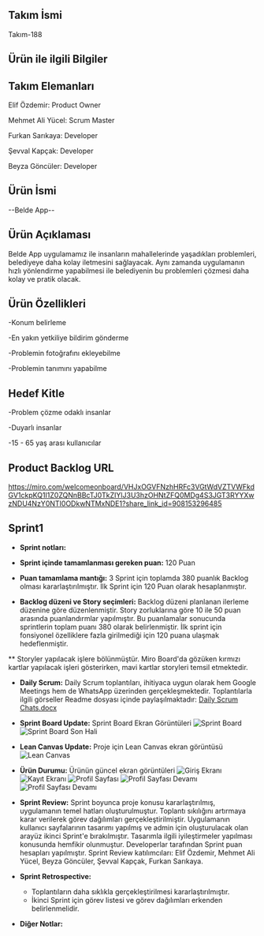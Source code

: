 ## Takım İsmi
  Takım-188

## Ürün ile ilgili Bilgiler

## Takım Elemanları

Elif Özdemir: Product Owner

Mehmet Ali Yücel: Scrum Master

Furkan Sarıkaya: Developer

Şevval Kapçak: Developer

Beyza Göncüler: Developer


## Ürün İsmi

--Belde App--


## Ürün Açıklaması

Belde App uygulamamız ile insanların mahallelerinde yaşadıkları problemleri, belediyeye  daha kolay iletmesini sağlayacak. Aynı zamanda uygulamanın hızlı yönlendirme yapabilmesi ile belediyenin bu problemleri çözmesi daha kolay ve pratik olacak.


## Ürün Özellikleri

-Konum belirleme

-En yakın yetkiliye bildirim gönderme

-Problemin fotoğrafını ekleyebilme

-Problemin tanımını yapabilme


## Hedef Kitle

-Problem çözme odaklı insanlar 

-Duyarlı insanlar

-15 - 65 yaş arası kullanıcılar

## Product Backlog URL
https://miro.com/welcomeonboard/VHJxOGVFNzhHRFc3VGtWdVZTVWFkdGV1ckpKQ1I1Z0ZQNnBBcTJ0TkZIYlJ3U3hzOHNtZFQ0MDg4S3JGT3RYYXwzNDU4NzY0NTI0ODkwNTMxNDE1?share_link_id=908153296485


## Sprint1

* **Sprint notları:** 

* **Sprint içinde tamamlanması gereken puan:** 120 Puan

* **Puan tamamlama mantığı:** 3 Sprint için toplamda 380 puanlık Backlog olması kararlaştırılmıştır. İlk Sprint için 120 Puan olarak hesaplanmıştır.

* **Backlog düzeni ve Story seçimleri:** Backlog düzeni planlanan ilerleme düzenine göre düzenlenmiştir. Story zorluklarına göre 10 ile 50 puan arasında puanlandırmlar yapılmıştır. Bu puanlamalar sonucunda sprintlerin toplam puanı 380 olarak belirlenmiştir. İlk sprint için fonsiyonel özelliklere fazla girilmediği için 120 puana ulaşmak hedeflenmiştir.

** Storyler yapılacak işlere bölünmüştür. Miro Board'da gözüken kırmızı kartlar yapılacak işleri gösterirken, mavi kartlar storyleri temsil etmektedir.  


* **Daily Scrum:** Daily Scrum toplantıları, ihitiyaca uygun olarak hem Google Meetings hem de WhatsApp üzerinden gerçekleşmektedir. Toplantılarla ilgili görseller Readme dosyası içinde paylaşılmaktadır: [Daily Scrum Chats.docx](https://github.com/takim-188/BelediyeApp/files/8646095/Daily.Scrum.Chats.docx)


* **Sprint Board Update:** Sprint Board Ekran Görüntüleri ![Sprint Board](https://user-images.githubusercontent.com/104396283/167311414-6aea15cc-c854-45fe-98ad-59b635a4589f.png) ![Sprint Board Son Hali](https://user-images.githubusercontent.com/104396283/167498839-68163639-7fd7-4207-83d2-1ec6199ff98f.png)




* **Lean Canvas Update:** Proje için Lean Canvas ekran görüntüsü  ![Lean Canvas](https://user-images.githubusercontent.com/104396283/167272790-833ca541-48f6-41bb-a8cd-9feb89a4790f.png)


* **Ürün Durumu:** Ürünün güncel ekran görüntüleri ![Giriş Ekranı](https://user-images.githubusercontent.com/104396283/167273303-f7949c70-9234-4479-83bd-a7382720313c.png) ![Kayıt Ekranı](https://user-images.githubusercontent.com/104396283/167273341-64ebe461-9ba0-4cea-b05b-0c3bb88d018c.png) ![Profil Sayfası](https://user-images.githubusercontent.com/104396283/167273597-9334126f-3ab2-40fe-be1e-18300238ead5.png)
 ![Profil Sayfası Devamı](https://user-images.githubusercontent.com/104396283/167273438-129841de-f0f8-4542-a3a9-42288abd74b5.png) 
![Profil Sayfası Devamı](https://user-images.githubusercontent.com/104396283/167273535-41590e2f-fd81-4de5-b406-bdc69dafca35.png)


* **Sprint Review:** Sprint boyunca proje konusu kararlaştırılmış, uygulamanın temel hatları oluşturulmuştur. Toplantı sıkılığını artırmaya karar verilerek görev dağılımları gerçekleştirilmiştir. Uygulamanın kullanıcı sayfalarının tasarımı yapılmış ve admin için oluşturulacak olan arayüz ikinci Sprint'e bırakılmıştır. Tasarımla ilgili iyileştirmeler yapılması konusunda hemfikir olunmuştur. Developerlar tarafından Sprint puan hesapları yapılmıştır. Sprint Review katılımcıları: Elif Özdemir, Mehmet Ali Yücel, Beyza Göncüler, Şevval Kapçak, Furkan Sarıkaya.

* **Sprint Retrospective:** 
  * Toplantıların daha sıklıkla gerçekleştirilmesi kararlaştırılmıştır.
  * İkinci Sprint için görev listesi ve görev dağılımları erkenden belirlenmelidir.

* **Diğer Notlar:**  
